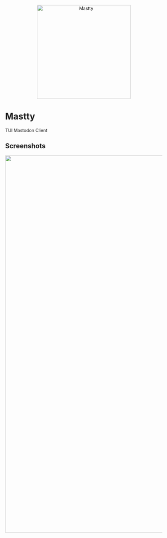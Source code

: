 <p align="center">
  <img width="300" alt="Mastty" src="https://github.com/user-attachments/assets/4f08c818-631f-4a5f-b28e-b6b265463273" />
</p>

# Mastty

TUI Mastodon Client

## Screenshots

<p align="center">
  <img width="1972" height="1206" alt="Screenshot" src="https://github.com/user-attachments/assets/51520ed0-a71d-4b9e-862a-ce8d947a3dc7" />
</p>
